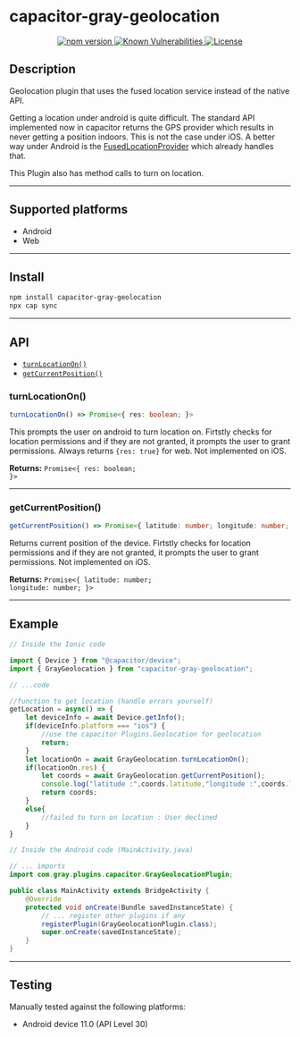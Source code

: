 # capacitor-gray-geolocation

<p align="center">
    <a href="https://www.npmjs.com/package/capacitor-gray-geolocation">
        <img src="https://badge.fury.io/js/capacitor-gray-geolocation.svg?kill_cache=1" alt="npm version" />
    </a>
        <a href="https://snyk.io/test/npm/capacitor-gray-geolocation">
            <img src="https://snyk.io/test/npm/capacitor-gray-geolocation/badge.svg" alt="Known Vulnerabilities" />
        </a>
    <a href="https://opensource.org/licenses/MIT">
        <img src="https://img.shields.io/badge/License-MIT-GREEN.svg" alt="License" />
    </a>
</p>

## Description

Geolocation plugin that uses the fused location service instead of the native API.

Getting a location under android is quite difficult. The standard API implemented now in capacitor returns the GPS provider which results in never getting a position indoors. This is not the case under iOS. A better way under Android is the [FusedLocationProvider](https://developers.google.com/android/reference/com/google/android/gms/location/FusedLocationProviderClient) which already handles that.

This Plugin also has method calls to turn on location.

--------------------

## Supported platforms

- Android
- Web

--------------------

## Install

```bash
npm install capacitor-gray-geolocation
npx cap sync
```

--------------------

## API

<docgen-index>

* [`turnLocationOn()`](#turnlocationon)
* [`getCurrentPosition()`](#getcurrentposition)

</docgen-index>

<docgen-api>
<!--Update the source file JSDoc comments and rerun docgen to update the docs below-->

### turnLocationOn()

```typescript
turnLocationOn() => Promise<{ res: boolean; }>
```

This prompts the user on android to turn location on.
Firtstly checks for location permissions and if they are not granted, it prompts the user to grant permissions.
Always returns `{res: true}` for web.
Not implemented on iOS.

**Returns:** <code>Promise&lt;{ res: boolean; }&gt;</code>

--------------------


### getCurrentPosition()

```typescript
getCurrentPosition() => Promise<{ latitude: number; longitude: number; }>
```

Returns current position of the device.
Firtstly checks for location permissions and if they are not granted, it prompts the user to grant permissions.
Not implemented on iOS.

**Returns:** <code>Promise&lt;{ latitude: number; longitude: number; }&gt;</code>

--------------------

</docgen-api>


## Example

```js
// Inside the Ionic code

import { Device } from "@capacitor/device";
import { GrayGeolocation } from "capacitor-gray-geolocation";

// ...code

//function to get location (handle errors yourself) 
getLocation = async() => {
    let deviceInfo = await Device.getInfo();
    if(deviceInfo.platform === "ios") {
        //use the capacitor Plugins.Geolocation for geolocation
        return;
    }
    let locationOn = await GrayGeolocation.turnLocationOn();
    if(locationOn.res) {
        let coords = await GrayGeolocation.getCurrentPosition();
        console.log("latitude :",coords.latitude,"longitude :",coords.longitude);
        return coords;
    }
    else{
        //failed to turn on location : User declined
    }
}
```

```java
// Inside the Android code (MainActivity.java)

// ... imports
import com.gray.plugins.capacitor.GrayGeolocationPlugin;

public class MainActivity extends BridgeActivity {
    @Override
    protected void onCreate(Bundle savedInstanceState) {
        // ... register other plugins if any
        registerPlugin(GrayGeolocationPlugin.class);
        super.onCreate(savedInstanceState);
    }
}
```

--------------------

## Testing

Manually tested against the following platforms:

* Android device 11.0 (API Level 30)
